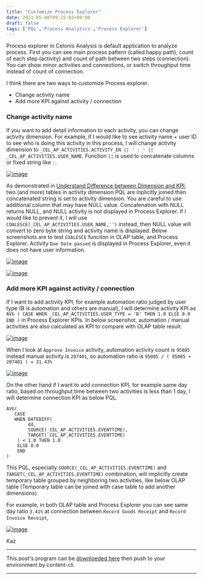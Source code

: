 ```yaml
---
title: "Customize Process Explorer"
date: 2021-05-08T09:15:03+09:00
draft: false
tags: ['PQL','Process Analytics','Process Explorer']
---
```


Process explorer in Celonis Analysis is default application to analyze process. First you can see main process pattern (called happy path), count of each step (activity) and count of path between two steps (connection). You can show minor activities and connections, or switch throughput time instead of count of connection.

I think there are two ways to customize Process explorer.

- Change activity name
- Add more KPI against activity / connection

### Change activity name
If you want to add detail information to each activity, you can change activity dimension. For example, if I would like to see activity name + user ID to see who is doing this activity in this process, I will change activity dimension to `_CEL_AP_ACTIVITIES.ACTIVITY_EN || ' : ' || _CEL_AP_ACTIVITIES.USER_NAME`. Function `||` is used to concatenate columns or fixed string like `:`.

[![image](https://user-images.githubusercontent.com/67397583/117003132-7137b600-ad1f-11eb-8afb-66cd11b10f42.png)](https://user-images.githubusercontent.com/67397583/117003132-7137b600-ad1f-11eb-8afb-66cd11b10f42.png)

As demonstrated in [Understand Difference between Dimension and KPI](../2021-05-01-understand-difference-between-dimension-and-kpi/), two (and more) tables in activity dimension PQL are inplicitly joined then concatenated string is set to activity dimension. You are careful to use additional column that may have NULL value. Concatenation with NULL returns NULL, and NULL activity is not displayed in Process Explorer. If I would like to prevent it, I will use `COALESCE(_CEL_AP_ACTIVITIES.USER_NAME,'')` instead, then NULL value will convert to zero byte string and activity name is displayed. Below screenshots are to test `COALESCE` funciton in OLAP table, and Process Explorer. Activity `Due Date passed` is displayed in Process Explorer, even it does not have user information.

[![image](https://user-images.githubusercontent.com/67397583/117004211-c88a5600-ad20-11eb-8eea-6a4a3e199a69.png)](https://user-images.githubusercontent.com/67397583/117004211-c88a5600-ad20-11eb-8eea-6a4a3e199a69.png)

[![image](https://user-images.githubusercontent.com/67397583/117003857-59acfd00-ad20-11eb-9d61-88024275fee4.png)](https://user-images.githubusercontent.com/67397583/117003857-59acfd00-ad20-11eb-9d61-88024275fee4.png)

### Add more KPI against activity / connection
If I want to add activity KPI, for example automation ratio judged by user type (B is automation and others are manual), I will determine activity KPI as `AVG ( CASE WHEN _CEL_AP_ACTIVITIES.USER_TYPE = 'B' THEN 1.0 ELSE 0.0 END )` in Process Explorer KPIs. In below screenshot, automation / manual activities are also calculated as KPI to compare with OLAP table result.

[![image](https://user-images.githubusercontent.com/67397583/117014050-62ef9700-ad2b-11eb-9f9b-c4950225739c.png)](https://user-images.githubusercontent.com/67397583/117014050-62ef9700-ad2b-11eb-9f9b-c4950225739c.png)

When I look at `Approve Invoice` activity, automation activity count is `95085` instead manual activity is `207401`, so automation ratio is `95085 / ( 95085 + 207401 ) = 31.43%`

[![image](https://user-images.githubusercontent.com/67397583/117090813-55222c00-ad94-11eb-9e05-19573a400340.png)](https://user-images.githubusercontent.com/67397583/117090813-55222c00-ad94-11eb-9e05-19573a400340.png)

On the other hand if I want to add connection KPI, for example same day ratio, based on throughput time between two activities is less than 1 day, I will determine connection KPI as below PQL.

```
AVG(
   CASE 
   WHEN DATEDIFF(
        dd,
        SOURCE(_CEL_AP_ACTIVITIES.EVENTTIME),
        TARGET(_CEL_AP_ACTIVITIES.EVENTTIME)
    ) < 1.0 THEN 1.0 
    ELSE 0.0 
    END
)
```

This PQL, especially `SOURCE(_CEL_AP_ACTIVITIES.EVENTTIME)` and `TARGET(_CEL_AP_ACTIVITIES.EVENTTIME)` combination, will implicitly create temporary table grouped by neighboring two activities, like below OLAP table (Temporary table can be joined with case table to add another dimensions).

For example, in both OLAP table and Process Explorer you can see same day ratio `3.41%` at connection between `Record Goods Receipt` and `Record Invoice Receipt`,

[![image](https://user-images.githubusercontent.com/67397583/117090514-7f271e80-ad93-11eb-816d-f26ff48c7bf0.png)](https://user-images.githubusercontent.com/67397583/117090514-7f271e80-ad93-11eb-816d-f26ff48c7bf0.png)

Kaz

---

This post's program can be [downloeded here](../../examples/ap_analysis_20210508.json) then push to your environment by content-cli.

---
